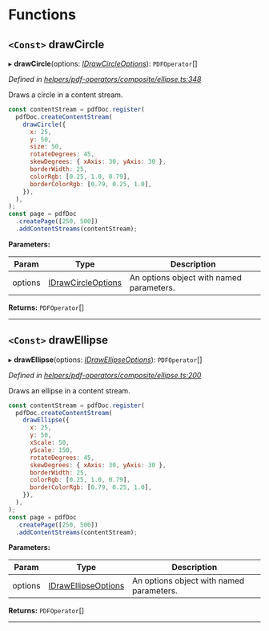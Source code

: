 

# Functions

<a id="drawcircle"></a>

## `<Const>` drawCircle

▸ **drawCircle**(options: *[IDrawCircleOptions](../interfaces/_helpers_pdf_operators_composite_ellipse_.idrawcircleoptions.md)*): `PDFOperator`[]

*Defined in [helpers/pdf-operators/composite/ellipse.ts:348](https://github.com/Hopding/pdf-lib/blob/fd948bf/src/helpers/pdf-operators/composite/ellipse.ts#L348)*

Draws a circle in a content stream.

```javascript
const contentStream = pdfDoc.register(
  pdfDoc.createContentStream(
    drawCircle({
      x: 25,
      y: 50,
      size: 50,
      rotateDegrees: 45,
      skewDegrees: { xAxis: 30, yAxis: 30 },
      borderWidth: 25,
      colorRgb: [0.25, 1.0, 0.79],
      borderColorRgb: [0.79, 0.25, 1.0],
    }),
  ),
);
const page = pdfDoc
  .createPage([250, 500])
  .addContentStreams(contentStream);
```

**Parameters:**

| Param | Type | Description |
| ------ | ------ | ------ |
| options | [IDrawCircleOptions](../interfaces/_helpers_pdf_operators_composite_ellipse_.idrawcircleoptions.md) |  An options object with named parameters. |

**Returns:** `PDFOperator`[]

___
<a id="drawellipse"></a>

## `<Const>` drawEllipse

▸ **drawEllipse**(options: *[IDrawEllipseOptions](../interfaces/_helpers_pdf_operators_composite_ellipse_.idrawellipseoptions.md)*): `PDFOperator`[]

*Defined in [helpers/pdf-operators/composite/ellipse.ts:200](https://github.com/Hopding/pdf-lib/blob/fd948bf/src/helpers/pdf-operators/composite/ellipse.ts#L200)*

Draws an ellipse in a content stream.

```javascript
const contentStream = pdfDoc.register(
  pdfDoc.createContentStream(
    drawEllipse({
      x: 25,
      y: 50,
      xScale: 50,
      yScale: 150,
      rotateDegrees: 45,
      skewDegrees: { xAxis: 30, yAxis: 30 },
      borderWidth: 25,
      colorRgb: [0.25, 1.0, 0.79],
      borderColorRgb: [0.79, 0.25, 1.0],
    }),
  ),
);
const page = pdfDoc
  .createPage([250, 500])
  .addContentStreams(contentStream);
```

**Parameters:**

| Param | Type | Description |
| ------ | ------ | ------ |
| options | [IDrawEllipseOptions](../interfaces/_helpers_pdf_operators_composite_ellipse_.idrawellipseoptions.md) |  An options object with named parameters. |

**Returns:** `PDFOperator`[]

___

